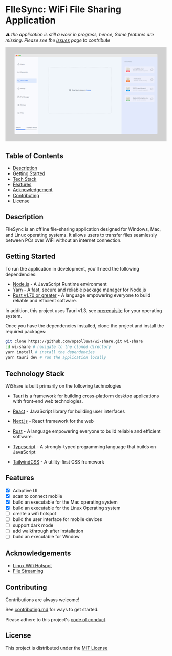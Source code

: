 # FIleSync: WiFi File Sharing Application


_⚠️ the application is still a work in progress, hence, Some features are missing. Please see the [issues](https://github.com/opeolluwa/send-file/issues) page to contribute_

![screenshot](screenshots/share-files.png)

## Table of Contents

- [Description](#description)
- [Getting Started](#getting-started)
- [Tech Stack](#technology-stack)
- [Features](#features)
- [Acknowledgement](#acknowledgements)
- [Contributing](#contributing)
- [License](#license)

## Description

FIleSync is an offline file-sharing application designed for Windows, Mac, and Linux operating systems. It allows users to transfer files seamlessly between PCs over WiFi without an internet connection.

## Getting Started

To run the application in development, you'll need the following dependencies:

- [Node.js](https://nodejs.org) - A JavaScript Runtime environment
- [Yarn](https://yarnpkg.com/) - A fast, secure and reliable package manager for Node.js
- [Rust v1.70 or greater](https://www.rust-lang.org/) - A language empowering everyone
  to build reliable and efficient software.

In addition, this project uses Tauri v1.3, see [prerequisite](https://tauri.app/v1/guides/getting-started/prerequisites/) for your operating system.

Once you have the dependencies installed, clone the project and install the required packages:

```sh
git clone https://github.com/opeolluwa/wi-share.git wi-share
cd wi-share # navigate to the cloned directory
yarn install # install the dependencies
yarn tauri dev # run the application locally

```

## Technology Stack

WiShare is built primarily on the following technologies

- [Tauri](https://tauri.app/) is a framework for building cross-platform desktop applications with front-end web technologies.
- [React](https://react.dev/) - JavaScript library for building user interfaces
- [Next.js](https://nextjs.org/) - React framework for the web
- [Rust](rust-lang.org/) - A language empowering everyone
  to build reliable and efficient software.
- [Typescript](https://typescript-lang.org) - A strongly-typed programming language that builds on JavaScript

- [TailwindCSS](https://tailwindcss.com) - A utility-first CSS framework

## Features

- [x] Adaptive UI
- [x] scan to connect mobile
- [x] build an executable for the Mac operating system
- [x] build an executable for the Linux Operating system
- [ ] create a wifi hotspot
- [ ] build the user interface for mobile devices
- [ ] support dark mode
- [ ] add walkthrough after installation
- [ ] build an executable for Window

## Acknowledgements

- [Linux Wifi Hotspot](https://awesomeopensource.com/project/elangosundar/awesome-README-templateshttps://github.com/lakinduakash/linux-wifi-hotspot)
- [File Streaming](https://github.com/tokio-rs/axum/tree/main/examples/stream-to-file)

## Contributing

Contributions are always welcome!

See [contributing.md](./CONTRIBUTING.md) for ways to get started.

Please adhere to this project's [code of conduct](CODE_OF_CONDUCT.md).

## License

This project is distributed under the [MIT License](./LICENSE)
